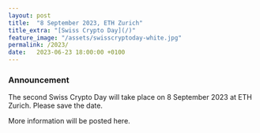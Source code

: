 ```yaml
---
layout: post
title:  "8 September 2023, ETH Zurich"
title_extra: "[Swiss Crypto Day](/)"
feature_image: "/assets/swisscryptoday-white.jpg"
permalink: /2023/
date:   2023-06-23 18:00:00 +0100
---
```



### Announcement

The second Swiss Crypto Day will take place on 8 September 2023 at ETH Zurich.
Please save the date.

More information will be posted here.

